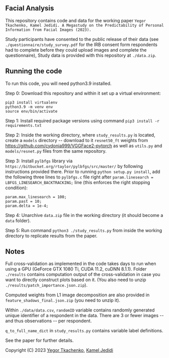 ## Facial Analysis

This repository contains code and data for the working paper
`Yegor Tkachenko, Kamel Jedidi. A Megastudy on the Predictability of Personal Information from Facial Images (2023).`

Study participants have consented to the public release of their data (see `./questionnaire/study_survey.pdf` for the IRB consent form respondents had to complete before they could upload images and complete the questionnaire), Study data is provided with this repository at `./data.zip`.

## Running the code

To run this code, you will need python3.9 installed.

Step 0: Download this repository and within it set up a virtual environment: 

```
pip3 install virtualenv
python3.9 -m venv env
source env/bin/activate
```

Step 1: Install required package versions using command `pip3 install -r requirements.txt`

Step 2: Inside the working directory, where `study_results.py` is located, create a `models` directory -- download to it `resnet50_ft` weights from https://github.com/cydonia999/VGGFace2-pytorch as well as `utils.py` and `models/resnet.py` files from the same repository. 

Step 3: Install `pylbfgs` library via `https://bitbucket.org/rtaylor/pylbfgs/src/master/` by following instructions provided there. Prior to running `python setup.py install`, add the following three lines to `pylbfgs.c` file right after `param.linesearch = LBFGS_LINESEARCH_BACKTRACKING;` line (this enforces the right stopping condition):

```
param.max_linesearch = 100; 
param.past = 10;
param.delta = 1e-4;
```

Step 4: Unarchive `data.zip` file in the working directory (it should become a `data` folder).

Step 5: Run command `python3 ./study_results.py` from inside the working directory to replicate results from the paper.

## Notes

Full cross-validation as implemented in the code takes days to run when using a GPU (GeForce GTX 1080 Ti, CUDA 11.2, cuDNN 8.1.1). Folder `./results` contains computation output of the cross-validation in case you want to directly construct plots based on it. (You also need to unzip `./results/patch_importance.json.zip`).

Computed weights from L1 image decomposition are also provided in `feature_shadows_final.json.zip` (you need to unzip it).

Within `./data/data.csv`, `randomID` variable contains randomly generated unique identifier of a respondent in the data. There are 3 or fewer images -- and thus observations -- per respondent.

`q_to_full_name_dict` in `study_results.py` contains variable label definitions.

See the paper for further details.


Copyright (C) 2023 [Yegor Tkachenko](https://yegortkachenko.com), [Kamel Jedidi](https://www8.gsb.columbia.edu/cbs-directory/detail/kj7)
